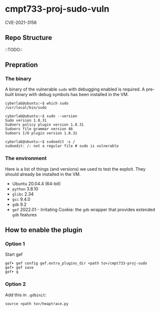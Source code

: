 # cmpt733-proj-sudo-vuln
CVE-2021-3156

## Repo Structure

::TODO::


## Prepration

### The binary

A binary of the vulnerable `sudo` with debugging enabled is required. A pre-built binary with debug symbols has been installed in the VM.

```
cyberlab@ubuntu:~$ which sudo
/usr/local/bin/sudo

cyberlab@ubuntu:~$ sudo --version
Sudo version 1.8.31
Sudoers policy plugin version 1.8.31
Sudoers file grammar version 46
Sudoers I/O plugin version 1.8.31

cyberlab@ubuntu:~$ sudoedit -s /
sudoedit: /: not a regular file # sudo is vulnerable
```

### The environment

Here is a list of things (and versions) we used to test the exploit. They should already be installed in the VM. 

- Ubuntu 20.04.4 (64-bit)
- `python` 3.8.10
- `glibc` 2.34
- `gcc` 9.4.0
- `gdb` 9.2
- `gef` 2022.01 - Irritating Cookie: the `gdb` wrapper that provides extended `gdb` features


## How to enable the plugin

### Option 1
Start gef
```
gef➤ gef config gef.extra_plugins_dir <path to>/cmpt733-proj-sudo
gef➤ gef save
gef➤ q
```

### Option 2
Add this in `.gdbinit`:
```
source <path to>/heaptrace.py
```


